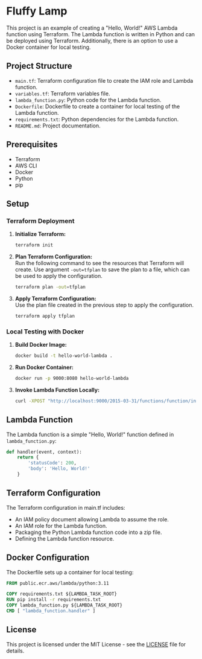 # Fluffy Lamp

This project is an example of creating a "Hello, World!" AWS Lambda function using Terraform. The Lambda function is written in Python and can be deployed using Terraform. Additionally, there is an option to use a Docker container for local testing.

## Project Structure

- `main.tf`: Terraform configuration file to create the IAM role and Lambda function.
- `variables.tf`: Terraform variables file.
- `lambda_function.py`: Python code for the Lambda function.
- `Dockerfile`: Dockerfile to create a container for local testing of the Lambda function.
- `requirements.txt`: Python dependencies for the Lambda function.
- `README.md`: Project documentation.

## Prerequisites

- Terraform
- AWS CLI
- Docker
- Python
- pip

## Setup

### Terraform Deployment

1. **Initialize Terraform:**
    ```sh
    terraform init
    ```
   
2. **Plan Terraform Configuration:**<br>
Run the following command to see the resources that Terraform will create. 
Use argument `-out=tfplan` to save the plan to a file, which can be used to apply the configuration.
    ```sh
    terraform plan -out=tfplan
    ```


3. **Apply Terraform Configuration:**<br>
Use the plan file created in the previous step to apply the configuration.
    ```sh
    terraform apply tfplan
    ```

### Local Testing with Docker

1. **Build Docker Image:**
    ```sh
    docker build -t hello-world-lambda .
    ```

2. **Run Docker Container:**
    ```sh
    docker run -p 9000:8080 hello-world-lambda
    ```

3. **Invoke Lambda Function Locally:**
    ```sh
    curl -XPOST "http://localhost:9000/2015-03-31/functions/function/invocations" -d '{}'
    ```

## Lambda Function

The Lambda function is a simple "Hello, World!" function defined in `lambda_function.py`:

```python
def handler(event, context):
    return {
        'statusCode': 200,
        'body': 'Hello, World!'
    }
```
## Terraform Configuration
The Terraform configuration in main.tf includes:  
- An IAM policy document allowing Lambda to assume the role.
- An IAM role for the Lambda function.
- Packaging the Python Lambda function code into a zip file.
- Defining the Lambda function resource.

## Docker Configuration
The Dockerfile sets up a container for local testing:
```Dockerfile
FROM public.ecr.aws/lambda/python:3.11

COPY requirements.txt ${LAMBDA_TASK_ROOT}
RUN pip install -r requirements.txt
COPY lambda_function.py ${LAMBDA_TASK_ROOT}
CMD [ "lambda_function.handler" ]
```

## License
This project is licensed under the MIT License - see the [LICENSE](LICENSE) file for details.
